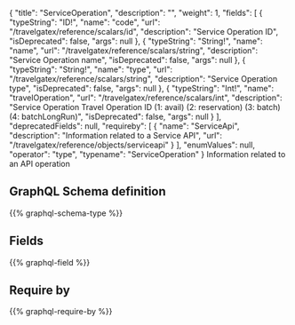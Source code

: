 {
  "title": "ServiceOperation",
  "description": "",
  "weight": 1,
  "fields": [
    {
      "typeString": "ID!",
      "name": "code",
      "url": "/travelgatex/reference/scalars/id",
      "description": "Service Operation ID",
      "isDeprecated": false,
      "args": null
    },
    {
      "typeString": "String!",
      "name": "name",
      "url": "/travelgatex/reference/scalars/string",
      "description": "Service Operation name",
      "isDeprecated": false,
      "args": null
    },
    {
      "typeString": "String!",
      "name": "type",
      "url": "/travelgatex/reference/scalars/string",
      "description": "Service Operation type",
      "isDeprecated": false,
      "args": null
    },
    {
      "typeString": "Int!",
      "name": "travelOperation",
      "url": "/travelgatex/reference/scalars/int",
      "description": "Service Operation Travel Operation ID (1: avail) (2: reservation) (3: batch) (4: batchLongRun)",
      "isDeprecated": false,
      "args": null
    }
  ],
  "deprecatedFields": null,
  "requireby": [
    {
      "name": "ServiceApi",
      "description": "Information related to a Service API",
      "url": "/travelgatex/reference/objects/serviceapi"
    }
  ],
  "enumValues": null,
  "operator": "type",
  "typename": "ServiceOperation"
}
Information related to an API operation
## GraphQL Schema definition

{{% graphql-schema-type %}}

## Fields

{{% graphql-field %}}

## Require by

{{% graphql-require-by %}}
